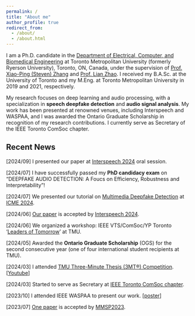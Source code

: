 ```yaml
---
permalink: /
title: "About me"
author_profile: true
redirect_from: 
  - /about/
  - /about.html
---
```


I am a Ph.D. candidate in the [Department of Electrical, Computer, and Biomedical Engineering](https://www.torontomu.ca/engineering-architectural-science/programs/graduate-programs/electrical-computer-engineering-graduate-programs/) at Toronto Metropolitan University (formerly Ryerson University), Toronto, ON, Canada, under the supervision of [Prof. Xiao-Ping (Steven) Zhang](https://sites.google.com/view/xiaopingzhang/home?authuser=0) and [Prof. Lian Zhao](https://www.ee.ryerson.ca/~lzhao/). I received my B.A.Sc. at the University of Toronto and my M.Eng. at Toronto Metropolitan University in 2019 and 2021, respectively.

My research focuses on deep learning and audio processing, with a specialization in **speech deepfake detection** and **audio signal analysis**. My work has been presented at renowned venues, including Interspeech and WASPAA, and I was awarded the Ontario Graduate Scholarship in recognition of my research contributions. I currently serve as Secretary of the IEEE Toronto ComSoc chapter.

## Recent News

[2024/09] I presented our paper at [Interspeech 2024](https://interspeech2024.org/) oral session.

[2024/07] I have successfully passed my **PhD candidacy exam** on “DEEPFAKE AUDIO DETECTION: A Foucs on Efficiency, Robustness and Interpretability”!

[2024/07] We presented our tutorial on [Multimedia Deepfake Detection](https://github.com/yzyouzhang/Awesome-Multimedia-Deepfake-Detection) at [ICME 2024](https://2024.ieeeicme.org/).

[2024/06] [Our paper](https://www.isca-archive.org/interspeech_2024/li24oa_interspeech.html) is accepted by [Interspeech 2024](https://interspeech2024.org/).

[2024/06] We organized a workshop: IEEE VTS/ComSoc/YP Toronto ‘[Leaders of Tomorrow](../files/Group-Edited.pdf)’ at TMU.

[2024/05] Awarded the **Ontario Graduate Scholarship** (OGS) for the second consecutive year (one of four international student recipients at TMU).

[2024/03] I attended [TMU Three-Minute Thesis (3MT®) Competition](https://www.torontomu.ca/graduate/student-guide/student-engagement/three-minute-thesis/). [[Youtube](https://www.youtube.com/watch?v=NqQar0ZmpYg)]

[2024/03] Started to serve as Secretary at [IEEE Toronto ComSoc chapter](https://www.ieeetoronto.ca/chapters/communications/).

[2023/10] I attended IEEE WASPAA to present our work. [[poster](../files/poster.pdf)]

[2023/07] [One paper](https://ieeexplore.ieee.org/abstract/document/10337724) is accepted by [MMSP2023](https://attend.ieee.org/mmsp-2023/).
